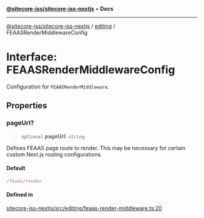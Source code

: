[**@sitecore-jss/sitecore-jss-nextjs**](../../README.md) • **Docs**

***

[@sitecore-jss/sitecore-jss-nextjs](../../README.md) / [editing](../README.md) / FEAASRenderMiddlewareConfig

# Interface: FEAASRenderMiddlewareConfig

Configuration for `FEAASRenderMiddleware`.

## Properties

### pageUrl?

> `optional` **pageUrl**: `string`

Defines FEAAS page route to render.
This may be necessary for certain custom Next.js routing configurations.

#### Default

```ts
/feaas/render
```

#### Defined in

[sitecore-jss-nextjs/src/editing/feaas-render-middleware.ts:20](https://github.com/Sitecore/jss/blob/fe1d78ae02ea5d97f1dff80e45e93416079d4dc7/packages/sitecore-jss-nextjs/src/editing/feaas-render-middleware.ts#L20)
